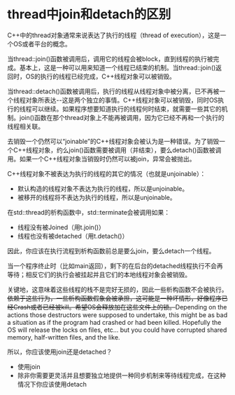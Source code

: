 # thread中join和detach的区别

C++中的thread对象通常来说表达了执行的线程（thread of execution），这是一个OS或者平台的概念。

当thread::join()函数被调用后，调用它的线程会被block，直到线程的执行被完成。基本上，这是一种可以用来知道一个线程已结束的机制。当thread::join()返回时，OS的执行的线程已经完成，C++线程对象可以被销毁。

当thread::detach()函数被调用后，执行的线程从线程对象中被分离，已不再被一个线程对象所表达--这是两个独立的事情。C++线程对象可以被销毁，同时OS执行的线程可以继续。如果程序想要知道执行的线程何时结束，就需要一些其它的机制。join()函数在那个thread对象上不能再被调用，因为它已经不再和一个执行的线程相关联。

去销毁一个仍然可以“joinable”的C++线程对象会被认为是一种错误。为了销毁一个C++线程对象，约么join()函数需要被调用（并结束），要么detach()函数被调用。如果一个C++线程对象当销毁时仍然可以被join，异常会被抛出。

C++线程对象不被表达为执行的线程的其它的情况（也就是unjoinable）：



- 默认构造的线程对象不表达为执行的线程，所以是unjoinable。
- 被移开的线程将不表达为执行的线程，所以是unjoinable。

在std::thread的析构函数中，std::terminate会被调用如果：

- 线程没有被Joined（用t.join()）
- 线程也没有被detached（用t.detach()）

因此，你应该在执行流程到析构函数前总是要么join，要么detach一个线程。

当一个程序终止时（比如main返回），剩下的在后台的detached线程执行不会再等待；相反它们的执行会被挂起并且它们的本地线程对象会被销毁。

关键地，这意味着这些线程的栈不是完好无损的，因此一些析构函数不会被执行。~~依赖于这些行为，一些析构函数假象会被承担，这可能是一种坏情形，好像程序已经Crash或者已经被kill。希望OS会释放加在这些文件上的锁。~~Depending on the actions those destructors were supposed to undertake, this might be as bad a situation as if the program had crashed or had been killed. Hopefully the OS will release the locks on files, etc... but you could have corrupted shared memory, half-written files, and the like.

所以，你应该使用join还是detached？

- 使用join
- 除非你需要更灵活并且想要独立地提供一种同步机制来等待线程完成，在这种情况下你应该使用detach